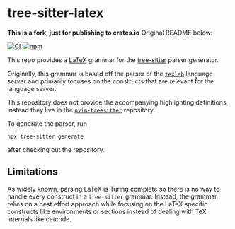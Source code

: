 # tree-sitter-latex

**This is a fork, just for publishing to crates.io**
Original README below:

[![CI](https://github.com/latex-lsp/tree-sitter-latex/workflows/CI/badge.svg)](https://github.com/latex-lsp/tree-sitter-latex/actions)
[![npm](https://img.shields.io/npm/v/@pfoerster/tree-sitter-latex)](https://www.npmjs.com/package/@pfoerster/tree-sitter-latex)

This repo provides a [LaTeX](https://www.latex-project.org/) grammar for the [tree-sitter](https://github.com/tree-sitter/tree-sitter) parser generator.

Originally, this grammar is based off the parser of the [`texlab`](https://github.com/latex-lsp/texlab) language server and primarily focuses on the constructs that are relevant for the language server.

This repository does not provide the accompanying highlighting definitions, instead they live in the [`nvim-treesitter`](https://github.com/nvim-treesitter/nvim-treesitter/tree/master/queries/latex) repository.

To generate the parser, run

```
npx tree-sitter generate
```

after checking out the repository.

## Limitations

As widely known, parsing LaTeX is Turing complete so there is no way to handle every construct in a `tree-sitter` grammar. Instead, the grammar relies on a best effort approach while focusing on the LaTeX specific constructs like environments or sections instead of dealing with TeX internals like catcode.
